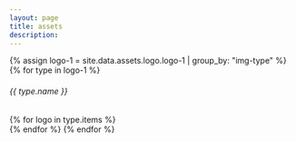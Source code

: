 ```yaml
---
layout: page
title: assets
description:
---
```


<div class="row row-cols-2 g-3">
  {% assign logo-1 = site.data.assets.logo.logo-1 | group_by: "img-type" %}
  {% for type in logo-1 %}
  <h6 class="d-block w-100 text-uppercase mb-0 pt-3">{{ type.name }}</h6>
  {% for logo in type.items %}
  <div class="col">
    <div class="card">
      <div class="card-body">
        <img src="{{ logo.img }}" alt="" class="card-img">
      </div>
    </div>
  </div>
  {% endfor %}
  {% endfor %}
</div>
